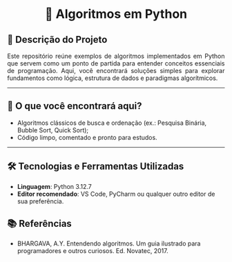 <h1 align="center">🚀 Algoritmos em Python</h1>

## 📖 Descrição do Projeto
<p align="justify">
Este repositório reúne exemplos de algoritmos implementados em Python que servem como um ponto de partida para entender conceitos essenciais de programação. 
Aqui, você encontrará soluções simples para explorar fundamentos como lógica, estrutura de dados e paradigmas algorítmicos.
</p>

---

## 🧩 O que você encontrará aqui?
- Algoritmos clássicos de busca e ordenação (ex.: Pesquisa Binária, Bubble Sort, Quick Sort);
- Código limpo, comentado e pronto para estudos.

---

## 🛠️ Tecnologias e Ferramentas Utilizadas
- **Linguagem**: Python 3.12.7
- **Editor recomendado**: VS Code, PyCharm ou qualquer outro editor de sua preferência.


## :books: Referências
- BHARGAVA, A.Y. Entendendo algoritmos. Um guia ilustrado para programadores e outros curiosos. Ed. Novatec, 2017.
